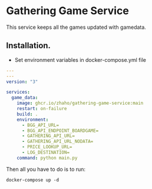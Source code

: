 # Gathering Game Service
This service keeps all the games updated with gamedata.

## Installation.
* Set environment variables in docker-compose.yml file
```yaml
---
---
version: "3"

services:
  game_data:
    image: ghcr.io/zhaho/gathering-game-service:main
    restart: on-failure
    build: .
    environment:
      - BGG_API_URL=
      - BGG_API_ENDPOINT_BOARDGAME=
      - GATHERING_API_URL=
      - GATHERING_API_URL_NODATA=
      - PRICE_LOOKUP_URL=
      - LOG_DESTINATION=
    command: python main.py

```
Then all you have to do is to run:
```
docker-compose up -d
```
